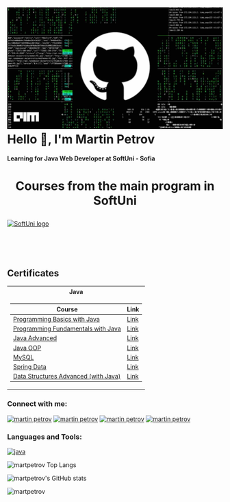 ![alt text](./GitImage.jpg)
Hello 📢, I'm Martin Petrov
===========================

#### Learning for Java Web Developer at SoftUni - Sofia

# <p align="center"> Courses from the main program in SoftUni <p>

<a href="https://softuni.bg/trainings/courses" rel="Courses"> ![SoftUni logo][logo] </a>

[logo]: https://upload.wikimedia.org/wikipedia/commons/7/76/Logo_Software_University_%28SoftUni%29_-_blue.png "Logo Title Text 2"

<br/>
<br/>
<br/>

<h2> Certificates </h2>

<table>

<tr>
  <th> Java </th>
</tr>

<tr>
<td>

| **Course**                                                            | **Link**                                                   |
| --------------------------------------------------------------------- | ---------------------------------------------------------- |
| <a href="https://softuni.bg/trainings/3510/programming-basics-with-java-october-2021"> Programming Basics with Java </a>           |                                                                                 <a href="https://softuni.bg/certificates/details/118532/5a25233a"> Link</a> |
| <a href="https://softuni.bg/trainings/3607/programming-fundamentals-with-java-january-2022">Programming Fundamentals with Java</a> |                                                                                 <a href="https://softuni.bg/certificates/details/129717/ccc28b50"> Link</a> |
| <a href="https://softuni.bg/trainings/3701/java-advanced-may-2022">Java Advanced</a>                                               |                                                                                  <a href="https://softuni.bg/certificates/details/136104/595fe6f0"> Link</a> |
| <a href="https://softuni.bg/trainings/3702/java-oop-june-2022"> Java OOP </a>|                                                                                                                                      <a href="https://softuni.bg/certificates/details/140773/8e8ea99c"> Link</a> |
| <a href="https://softuni.bg/trainings/3850/mysql-september-2022"> MySQL </a>       | <a href="https://softuni.bg/certificates/details/142518/9d4bf745"> Link</a> |
| <a href="https://softuni.bg/trainings/3852/spring-data-october-2022"> Spring Data </a>       |  <a href="https://softuni.bg/certificates/details/150193/a58042d1"> Link</a> 
| <a href="https://softuni.bg/trainings/3924/data-structures-advanced-with-java-december-2022"> Data Structures Advanced (with Java) </a>       |  <a href="https://softuni.bg/certificates/details/153749/6406dbd7"> Link</a> 
</td>


</tr>


</table>


### Connect with me:

[![martin petrov](https://img.shields.io/badge/LinkedIn-0077B5?style=for-the-badge&logo=linkedin&logoColor=white)](https://www.linkedin.com/in/martin-petrov-02383a221/) 
[![martin petrov](https://img.shields.io/badge/Facebook-1877F2?style=for-the-badge&logo=facebook&logoColor=white)](https://www.facebook.com/gm.petrov.1)
[![martin petrov](https://img.shields.io/badge/Gmail-D14836?style=for-the-badge&logo=gmail&logoColor=white)](mailto:Martinpetrow93@gmail.com)
[![martin petrov](https://img.shields.io/badge/-Hackerrank-2EC866?style=for-the-badge&logo=HackerRank&logoColor=white)](https://www.hackerrank.com/Martinpetrow93)


### Languages and Tools:

[![java](https://img.shields.io/badge/Java-ED8B00?style=for-the-badge&logo=java&logoColor=white)](https://www.java.com)

![martpetrov Top Langs](https://github-readme-stats.vercel.app/api/top-langs/?username=martpetrov&langs_count=8&theme=merko)
    
![martpetrov's GitHub stats](https://github-readme-stats.vercel.app/api?username=martpetrov&show_icons=true&theme=merko)


![martpetrov](https://github-profile-trophy.vercel.app/?username=martpetrov)





